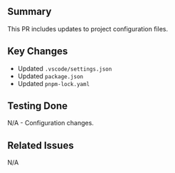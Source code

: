 ## Summary
This PR includes updates to project configuration files.

## Key Changes
- Updated `.vscode/settings.json`
- Updated `package.json`
- Updated `pnpm-lock.yaml`

## Testing Done
N/A - Configuration changes.

## Related Issues
N/A 
